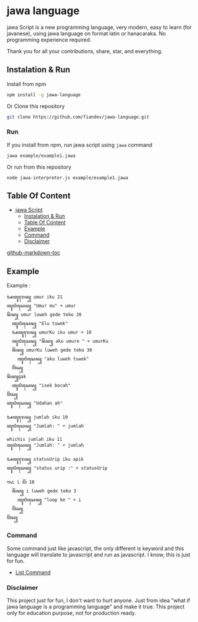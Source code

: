 # jawa language

jawa Script is a new programming language, very modern, easy to learn (for javanese), using jawa language on format latin or hanacaraka. No programming experience required.

Thank you for all your contributions, share, star, and everything.

## Instalation & Run

Install from npm
```bash
npm install -g jawa-language
```
Or Clone this repository

```bash
git clone https://github.com/fiandev/jawa-language.git
```

### Run

If you install from npm, run jawa script using `jawa` command

```bash
jawa example/example1.jawa
```

Or run from this repository
```
node jawa-interpreter.js example/example1.jawa
```

## Table Of Content

* [jawa Script](#jawa-script)
   * [Instalation &amp; Run](#instalation--run)
   * [Table Of Content](#table-of-content)
   * [Example](#example)
   * [Command](#command)
   * [Disclaimer](#disclaimer)

[github-markdown-toc](https://github.com/ekalinin/github-markdown-toc)

## Example 

Example : 

```
ꦄꦠꦸꦫꦺꦤ꧀ umur iku 21
ꦠꦸꦭꦶꦱꦺꦤ꧀ "Umur mu" + umur
ꦤꦼꦏ꧀ umur luweh gede teko 20
  ꦠꦸꦭꦶꦱꦺꦤ꧀ "Elu tuwek"
  ꦄꦠꦸꦫꦺꦤ꧀ umurKu iku umur + 10
  ꦠꦸꦭꦶꦱꦺꦤ꧀ "ꦤꦼꦏ꧀ aku umure " + umurKu
  ꦤꦼꦏ꧀ umurKu luweh gede teko 30
    ꦠꦸꦭꦶꦱꦺꦤ꧀ "aku luweh tuwek"
  ꦮꦼꦱ꧀
ꦤꦼꦏ꧀gak
  ꦠꦸꦭꦶꦱꦺꦤ꧀ "isek bocah"
ꦮꦼꦱ꧀
ꦠꦸꦭꦶꦱꦺꦤ꧀ "Udahan ah"
```

```
ꦄꦠꦸꦫꦺꦤ꧀ jumlah iku 10
ꦠꦸꦭꦶꦱꦺꦤ꧀ "Jumlah: " + jumlah

whichis jumlah iku 11
ꦠꦸꦭꦶꦱꦺꦤ꧀ "Jumlah: " + jumlah

ꦄꦠꦸꦫꦺꦤ꧀ statusUrip iku apik
ꦠꦸꦭꦶꦱꦺꦤ꧀ "status urip :" + statusUrip

ꦒꦌ i ꦥꦼꦁ 10
  ꦤꦼꦏ꧀ i luweh gede teko 3
    ꦠꦸꦭꦶꦱꦺꦤ꧀ "loop ke " + i
  ꦮꦼꦱ꧀
ꦮꦼꦱ꧀
```

### Command

Some command just like javascript, the only different is keyword and this language will translate to javascript and run as javascript. I know, this is just for fun.

- [List Command](Command.md)

### Disclaimer

This project just for fun, I don't want to hurt anyone. Just from idea "what if jawa language is a programming language" and make it true. This project only for education purpose, not for production ready.